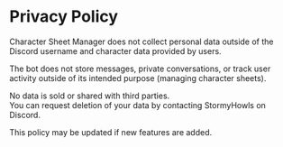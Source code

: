 # Privacy Policy

Character Sheet Manager does not collect personal data outside of the Discord username and character data provided by users.

The bot does not store messages, private conversations, or track user activity outside of its intended purpose (managing character sheets).

No data is sold or shared with third parties.  
You can request deletion of your data by contacting StormyHowls on Discord.

This policy may be updated if new features are added.
